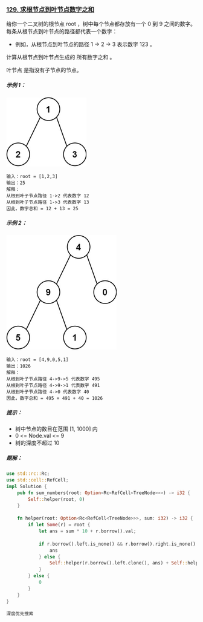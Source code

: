 ### [129. 求根节点到叶节点数字之和](https://leetcode.cn/problems/sum-root-to-leaf-numbers/)

给你一个二叉树的根节点 root ，树中每个节点都存放有一个 0 到 9 之间的数字。
每条从根节点到叶节点的路径都代表一个数字：

- 例如，从根节点到叶节点的路径 1 -> 2 -> 3 表示数字 123 。

计算从根节点到叶节点生成的 所有数字之和 。

叶节点 是指没有子节点的节点。



##### 示例 1：
![img_1.png](img_1.png)
```
输入：root = [1,2,3]
输出：25
解释：
从根到叶子节点路径 1->2 代表数字 12
从根到叶子节点路径 1->3 代表数字 13
因此，数字总和 = 12 + 13 = 25
```

##### 示例 2：
![img.png](img.png)
```
输入：root = [4,9,0,5,1]
输出：1026
解释：
从根到叶子节点路径 4->9->5 代表数字 495
从根到叶子节点路径 4->9->1 代表数字 491
从根到叶子节点路径 4->0 代表数字 40
因此，数字总和 = 495 + 491 + 40 = 1026
```

##### 提示：
- 树中节点的数目在范围 [1, 1000] 内
- 0 <= Node.val <= 9
- 树的深度不超过 10

##### 题解：
```rust
use std::rc::Rc;
use std::cell::RefCell;
impl Solution {
    pub fn sum_numbers(root: Option<Rc<RefCell<TreeNode>>>) -> i32 {
        Self::helper(root, 0)
    }

    fn helper(root: Option<Rc<RefCell<TreeNode>>>, sum: i32) -> i32 {
        if let Some(r) = root {
            let ans = sum * 10 + r.borrow().val;

            if r.borrow().left.is_none() && r.borrow().right.is_none() {
                ans
            } else {
                Self::helper(r.borrow().left.clone(), ans) + Self::helper(r.borrow().right.clone(), ans)
            }
        } else {
            0
        }
    }
}
```

`深度优先搜索`
